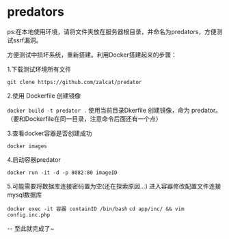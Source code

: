 # predators

ps:在本地使用环境，请将文件夹放在服务器根目录，并命名为predators，方便测试ssrf漏洞。


方便测试中损坏系统，重新搭建。利用Docker搭建起来的步骤：

1.下载测试环境所有文件

`git clone https://github.com/zalcat/predator`

2.使用 Dockerfile 创建镜像

`docker build -t predator .`
使用当前目录Dkerfile 创建镜像，命为 predator。（要和Dockerfile在同一目录，注意命令后面还有一个点）

3.查看docker容器是否创建成功

`docker images`

4.启动容器predator

`docker run -it -d -p 8082:80 imageID`

5.可能需要将数据库连接密码置为空(还在探索原因...)
进入容器修改配置文件连接mysql数据库

`docker exec -it 容器 containID /bin/bash`
`cd app/inc/ && vim config.inc.php`

-- 至此就完成了~

